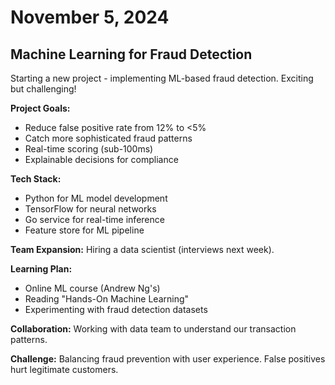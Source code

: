 # November 5, 2024

## Machine Learning for Fraud Detection

Starting a new project - implementing ML-based fraud detection. Exciting but challenging!

**Project Goals:**
- Reduce false positive rate from 12% to <5%
- Catch more sophisticated fraud patterns
- Real-time scoring (sub-100ms)
- Explainable decisions for compliance

**Tech Stack:**
- Python for ML model development
- TensorFlow for neural networks
- Go service for real-time inference
- Feature store for ML pipeline

**Team Expansion:** Hiring a data scientist (interviews next week).

**Learning Plan:**
- Online ML course (Andrew Ng's)
- Reading "Hands-On Machine Learning"
- Experimenting with fraud detection datasets

**Collaboration:** Working with data team to understand our transaction patterns.

**Challenge:** Balancing fraud prevention with user experience. False positives hurt legitimate customers.

